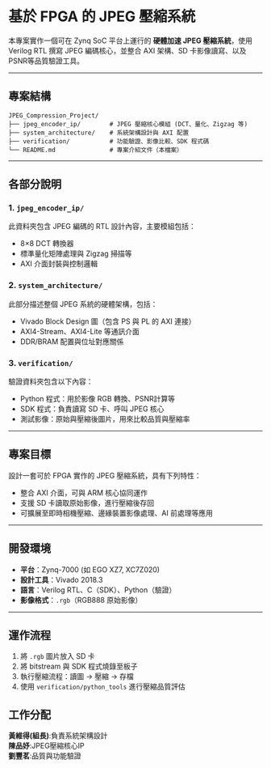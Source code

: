 

# 基於 FPGA 的 JPEG 壓縮系統

本專案實作一個可在 Zynq SoC 平台上運行的 **硬體加速 JPEG 壓縮系統**，使用 Verilog RTL 撰寫 JPEG 編碼核心，並整合 AXI 架構、SD 卡影像讀寫、以及 PSNR等品質驗證工具。

---

## 專案結構

```
JPEG_Compression_Project/
├── jpeg_encoder_ip/        # JPEG 壓縮核心模組 (DCT、量化、Zigzag 等)
├── system_architecture/    # 系統架構設計與 AXI 配置
├── verification/           # 功能驗證、影像比較、SDK 程式碼
└── README.md               # 專案介紹文件（本檔案）
```

---

## 各部分說明

### 1. `jpeg_encoder_ip/`

此資料夾包含 JPEG 編碼的 RTL 設計內容，主要模組包括：

* 8×8 DCT 轉換器
* 標準量化矩陣處理與 Zigzag 掃描等
* AXI 介面封裝與控制邏輯

### 2. `system_architecture/`

此部分描述整個 JPEG 系統的硬體架構，包括：

* Vivado Block Design 圖（包含 PS 與 PL 的 AXI 連接）
* AXI4-Stream、AXI4-Lite 等通訊介面
* DDR/BRAM 配置與位址對應關係

### 3. `verification/`

驗證資料夾包含以下內容：

* Python 程式：用於影像 RGB 轉換、PSNR計算等
* SDK 程式：負責讀寫 SD 卡、呼叫 JPEG 核心
* 測試影像：原始與壓縮後圖片，用來比較品質與壓縮率

---

## 專案目標

設計一套可於 FPGA 實作的 JPEG 壓縮系統，具有下列特性：

* 整合 AXI 介面，可與 ARM 核心協同運作
* 支援 SD 卡讀取原始影像，進行壓縮後存回
* 可擴展至即時相機壓縮、邊緣裝置影像處理、AI 前處理等應用

---

## 開發環境

* **平台**：Zynq-7000 (如 EGO XZ7, XC7Z020)
* **設計工具**：Vivado 2018.3
* **語言**：Verilog RTL、C（SDK）、Python（驗證）
* **影像格式**：`.rgb`（RGB888 原始影像）

---

## 運作流程

1. 將 `.rgb` 圖片放入 SD 卡
2. 將 bitstream 與 SDK 程式燒錄至板子
3. 執行壓縮流程：讀圖 → 壓縮 → 存檔
4. 使用 `verification/python_tools` 進行壓縮品質評估

## 工作分配

**黃維得(組長)**:負責系統架構設計  
**陳品妤**:JPEG壓縮核心IP  
**劉豐茗**:品質與功能驗證  

